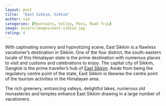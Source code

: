 ```yaml
---
layout: post
title:  "East Sikkim, Sikkim"
author: sid
categories: [Mountains, Valley, Pass, Road Trip]
image: assets/images/east-sikkim.jpg
rating: 4
---
```

With captivating scenery and hypnotizing scene, East Sikkim is a flawless vacationer’s destination in Sikkim. One of the four district, the south-eastern locale of this Himalayan state is the prime destination with numerous places to visit and customs and celebrations to enjoy. The capital city of Sikkim, Gangtok is the prime traveller’s hub of [East Sikkim](https://www.justwravel.com/package/Sikkim-Road-Trip). Aside from being the regulatory centre point of the state, East Sikkim is likewise the centre point of the tourism activities in the Himalayan area.

The rich greenery, entrancing valleys, delightful lakes, numerous old monasteries and temples enhance East Sikkim drawing in a large number of vacationers.


<div class="pa-carousel-widget" style="width:100%; height:480px; display:none;"
  data-link="https://www.justwravel.com/package/Sikkim-Road-Trip"
  data-title="East Sikkim, Sikkim"
  data-description="Mountains, Valley, Pass, Road Trip"
  data-delay="3">
  <object data="https://lh3.googleusercontent.com/3hgkCx-GBB6WR7JZciKYp7iM9C76yhTRtRoqY4JCUPOgqbD83meisUmg2eoldmnLMlkQr-pRnT3cl8yQa5sta0D0MV5cdCnAy1fI0xPw3VAiYoRzWgwgvQZZuJMvExevZn_qs3ighSo=w1920-h1080"></object>
  <object data="https://lh3.googleusercontent.com/04WLInjx5lSXkqgd9tiIIIBBCCkpiTWvc36WO_X0ZulirnBHeEnx5DtyqfGv4P7mLLFYrXM0l9MieGoYAwFFL7EMB_s5ojtBdp7Xwr65U4nCYC-yupGr6AQ0O48T_y973XS4dKaw9Qo=w1920-h1080"></object>
  <object data="https://lh3.googleusercontent.com/s2IWTeddklF4GiIe9iEa2kQrrV4bZBEXnJAPcMk60iUQGC9fN1JbfWIVWx8DfuD8O2alsGZ9mBRDLuFiSrfG3Ee8t6baeo9Uq2SytpEq9Ee_fZZ-9jyM1Kpn7VPBwrK9L3c7YUDr5tI=w1920-h1080"></object>
  <object data="https://lh3.googleusercontent.com/7Bkn4uLThzUL7HhfETBtW22s2nC_0R4xwT41Owbnbs6VxNLlyuXX0dlXnkR5n0thd8EwEzepFKbcmqQeLDQDc1fBGXd8M43siq0E-j73ZVOp9xS0wChPagV25gfObLYidmpJ-2eUknc=w1920-h1080"></object>
  <object data="https://lh3.googleusercontent.com/Ys6blnfA4MLtmvhcGrThPgk0HopFiEFe76CKhwFub-K_lEOeEjTewAXKLM0TkI0zf4TX2vt8Qu2s2xd13eDerC0FUGqDa3hHaBnELLeH-fFsa7Z9g17SGcj9dATsgiCYQ59aWoDFg34=w1920-h1080"></object>
  <object data="https://lh3.googleusercontent.com/mdoV8VkM9F__F9bvD28Cnj6xKOoiN_aIds-KPSdXhSH7lrBatk20MWyxmQNxCOy4Yvpnk_D8s7t_3SKeoapHpOFzH-E4xXrZCFIHxNLQli-icF6-c8tgY-CBTHgMx9D7Ik0ubEZiXVo=w1920-h1080"></object>
  <object data="https://lh3.googleusercontent.com/cIOlJus_6rTwn5xNhsUNrmj2aE5pV-dht9nPnA2Ts52QBd-A7qkTZoI2lnaFGidqKCM2-kkdV51CDbugTjIIYki-Ta_11DrXLulYzopIs3GWfqywYhmmtH8I3vSZ2OQCXG6iuSch37g=w1920-h1080"></object>
  <object data="https://lh3.googleusercontent.com/8pYLYlJ8enBriwtR2mSsn6g5fBgmooQV7VhwkcTsOfQhG2sYZkWKGl59zyXkvIYcz8_kjHiYYm2yQ8xDzJi_-nebN0WgNXbk6X_YYdmPHQ-WRqZdJ6XLLxo8b2KsJMxbw_m_DdXXx2g=w1920-h1080"></object>
  <object data="https://lh3.googleusercontent.com/u-rgY8Kp_xljlLrPVwrKB9XDZiUfsKJnL2iqANxQdegTgAzoEOYJgJlLdg1Tww331atZ_6nKTR0YfN2gt3-UAkste7mibQU7SH63hnvpZjLHRN5HlFe_FZanQxUY3qjG8HLEc-PSiTs=w1920-h1080"></object>
  <object data="https://lh3.googleusercontent.com/oUGkntLzS5HJyYVlIkdmKLRL2NggQQwXEsda-KHjiDi-VALTWN0ens9HDansFqHrxxF6XsQDMoI0WPW6N6m-YoZYHwlAs8hvYDAK1Qqip3OCFo6-IU2HJZYKjZMkfYU2kwvuVZQfLns=w1920-h1080"></object>
  <object data="https://lh3.googleusercontent.com/prfRZ9PgVmlpjFSEfMe81-U37jjLntUOQe6A1EIgquOklIoTuHHn-Of7LB609gZnhxEyQlvVsoqxVydxEsA6RMXpJdZOcEe1EZJ9AagRnARbD2OgYAZO0Gn2KOo2qY0SUN-k52dN75Q=w1920-h1080"></object>
  <object data="https://lh3.googleusercontent.com/l1BoseI9ulzm2zj50tgHJGcr1NU1x1jsnOoVoTaSTE8TNUXdqD6rQdvcf3_s1t0DwWWFAcCAp0Fyxp7_4nqxcswtYJTansLWisCD8iGt9cf_--8-IT0W_nJ5QIoFSUtlDH7TBaAtO1Y=w1920-h1080"></object>
  <object data="https://lh3.googleusercontent.com/g9vas5wYR2-sFANkiSXa1nU7OVvXV6SLpRBQbUxXsxqZlJDWg6Kc8QxnF-GTQ8ERUnuyd1syVLIBfsIdaxA11RFRBC28YnSKOzd_d85VjdAnfQPYXvkA8yb1BQMm0ZhuQ0llAViyQRc=w1920-h1080"></object>
  <object data="https://lh3.googleusercontent.com/60Xu0bYWd48JJZ4-NKawNcimE1sBpMmCGlHzgzz8wtNUOoVhLB6lYKwFSwlfIogF_ke0qzCEQ2KVrKx1HUe_coTIiWQ4cpzhnORkXZpMqs0sT8pftTrSeHjQmcLLm-Ben4TqBtsC66s=w1920-h1080"></object>
  <object data="https://lh3.googleusercontent.com/vhC7vdVyQq545ZX6CsxLgyruwWml4fCiZqdPGbceXti5rOKnVv6LnhsCHZ1ZVRNkO3SCDo7Nyesk73EMUViU0PeWLaK5jbS8U6vjKq7-6aE1sVhSm3oetqGO_jxjfu-vtbQD2hIRJ5U=w1920-h1080"></object>
  <object data="https://lh3.googleusercontent.com/NXDew_Wa8AyBrO-495dpuEa2JD_XuapIyci0XJ2fFx3aUE_68dpj9a-9oSCJhONzdvOaySTvxOLFwXAdKvtiqOmyW9ufB6ItVhTqCv1N210MddagaCOKBWEv_YntfSl6sarYnTNQF50=w1920-h1080"></object>
  <object data="https://lh3.googleusercontent.com/BY6V3M9c365mYgefneXhVTkIUYskRhcV8sV7s3p4kbi9wFSOLWkVPifvzrj3EfjLGvyzATYnNWqE7yKj9qwGmheO17fps3kIUdX-NmlfZeHFV24l4L7AR4YFXic8dBd6hyrNiq7VwTg=w1920-h1080"></object>
  <object data="https://lh3.googleusercontent.com/zQD_B62Gy7QUwarbe6CjOKOjyHso9VuF9qXEFIb8OUt6qAYFVTW8-3UYnPvaXiCBWVFrltbP4QmRctxIBA0lqa7Z01k-m-Q3jMNES9aA3PsxKqXDv3WCi1Xdz0GZS8I2Ev_QtDabVqc=w1920-h1080"></object>
  <object data="https://lh3.googleusercontent.com/5pVcERfx1xba0R3R7tmtCRPwbuMeaBDeSR2L2_TAutRzwMzhkaxrQq2FuaBRUCzc_akrYoL1uLgTVovScetnq18qu688UZBHlKC9KYRB8PXbzXLREehv254wQeG0ml5wCAG6ZOUEdmA=w1920-h1080"></object>
  <object data="https://lh3.googleusercontent.com/owmJhI8AVB-mr2FjdAPRuj-pv6lFXPVazzj-jQ4Y5qUP88JcE-34MetMAlUQNKXDXZyTZcMvmGLevCRUib4lTCNlnufrHVsIAHXBYWnye716fo0kfwUynNnPCVR9SukXifStZ8_KUCI=w1920-h1080"></object>
  <object data="https://lh3.googleusercontent.com/arcbdpLhemy8tmEGpTmFS6ZrpQxxJmQ15-gyjIQt8H-wtZWnpTBXCLf9EhljIbt3d5iqp15WRqMfJT1t1UwHSvuQ0O5BT1_UnPZsfxVuojYkpcpLInHU07SrMJ-gvHOiyz1au9umBHA=w1920-h1080"></object>
  <object data="https://lh3.googleusercontent.com/6getsGg9lvJhK7VI11nxrRqzkoJ2-xbMoE2X9PiUoM2T0YCGQ7rSqYn23bgezHXlsre0FJ8HUEBEE1fEjguwoI1Fl2f0FfSjiuKuY-XjUH4ZqPhCC0j-aUf1LW0uXthT85l4lz6bagA=w1920-h1080"></object>
  <object data="https://lh3.googleusercontent.com/wucvRvDkjmQGpc1r-BEnVAk4PfpE9TohNDFLbPhZTg6GkHGKgbOfobuCefAEtw0MUwRPdtPTbiUXOGnTv2jFU8ftHCESlJBx9F9i5zqCW_BmdtoJPckiw_NzH2HWd_jSBllEFHwiN_Y=w1920-h1080"></object>
  <object data="https://lh3.googleusercontent.com/huxU1h9-B-K0b4t4gYG4QO4TExei538bWEuLYgwXYbGfmytrEjtdGrA9T0HQjEqJ1Pz9-jgILFudSrcXsqdYPWyl12_-cnB5UtVMpyn8sfvjxwvEy_PTdUvy3ZbeKLoJUYAFY5XFXlw=w1920-h1080"></object>
  <object data="https://lh3.googleusercontent.com/2BXdf9aYiykLMngFaKGKdDO9UTyVISZTdMV60uBLpS7QFCavMlVuPON-NKiqk951rB3c6kR2dQ5mbrxkdFT-bkCW0cePmrK9LDVSq2_PgocHDx2rcvfFehIJi6nCBgpsah2rXrLyHKY=w1920-h1080"></object>
  <object data="https://lh3.googleusercontent.com/U-550usdOiQBwOoRdM3ioc_9I8WlT0kb5_975SS2lpo70u5M9z4TG0rP0ZSglxGw5FwzrD7XQ1d8sEVVfMqFMlPBk1-xQF46PwFIRHSkTRfBWs5p-7kDwXbD6Hku9q-ER8PLWfUY1vE=w1920-h1080"></object>
  <object data="https://lh3.googleusercontent.com/7rYpEvzZYqVmVqZTE0-lZP14gAOkoS6pViWK9OF5ykccp4mEAekfhiziZtPVloY_miLnNDJghtsUf_pW09RiGt5V9nBiP7_kX0s3uKJLZ-5q52CigndBpjkFv1POab3B6-HMCSMsN7o=w1920-h1080"></object>
  <object data="https://lh3.googleusercontent.com/mgqAYcWEBK6LRm5f7_UXhi4w1rT7ywRz-I6erITe5rllwduRW4zgdQNTABpucW6PGbnj6ZFpQVTLxeGN3g7sXYfMj-6sezT5fDF7kn7WTZCHSm7hWlL8yWJXELQ_I12jcoX1tZze_7E=w1920-h1080"></object>
  <object data="https://lh3.googleusercontent.com/er0_s1W671Sc-ByoFrtyFSrzwpGR0DD3WobC7Wz9sLGrSQrqoLjlTkOZIyEtrs2n0Tf6DVp6pZMU-mANrm9fI5_hddq9DR4QLgp30m7SIvuPax50rtwqmVcVzmzkLPrh5CKwMKGLMMA=w1920-h1080"></object>
  <object data="https://lh3.googleusercontent.com/FNW5WFT-yhg37X63hzUKbVV1AmVZA7tPIThTNvXxamY0QgxFtgFD4epsqVHqjOnJVhek1-T50NypCHA27pEBSbnIJWz_HbKFaVCykacFwwWEkLLFqNWqEgov8X3mi5sse4bD8_Gx91Y=w1920-h1080"></object>
  <object data="https://lh3.googleusercontent.com/VZ0ShTp8FeqVl9qbzLD_1iBnX-wPOBxbAxA46VbMBc0tT98HMcxcYZBh90yOipmWBWTdAcnGSQuP-VU3cVWO_lXvu9DaYK1_lyfPsIqaiVw9rvNumMHsmSnL3ZUaVZu5Ro96UQ6Qc70=w1920-h1080"></object>
  <object data="https://lh3.googleusercontent.com/PbkzurzXe5KFUNhZGPPLdbTPh0rWdZDOvS2rhT2mLk49fSXDQSCBq5qbCioYAF1UuttUD8S6chJOoC5SnYURTh9sYM9blEvsXBx8dOGVI-byCnID0wLByGSIfRiHmy9ydxmv3H_rfwU=w1920-h1080"></object>
  <object data="https://lh3.googleusercontent.com/I9qr3sjoxxZmn7s01Uv9reuYo3szNGmHtEy9-WOmFsU0Hf_pA4AWoQAmE8ASXOd7_RFlC0CSf7W7bmFgrJgLZFHAvIzTf994lnXqDFxd-pa3WmjD-fsVDuiid8jH5UJZFuREAj7Iak8=w1920-h1080"></object>
  <object data="https://lh3.googleusercontent.com/1g9e9MYMlE7tlBdPCrKb95sC_3XjfGpxoNPgApPZeL_VTyQexNM6w6UbTA96RIKh3j8enMV9evueii7yFQC9AhYz3VtHlgoURnGb1yaNWB6ievZoybYAsQvnvnfGy_3EL5jP4rN6J2w=w1920-h1080"></object>
  <object data="https://lh3.googleusercontent.com/GiikWB06huayHeiz-fmLyiNrozU12I6VTypPaaUurmHTObxBgsF4muv2XGUY7TUClovO0oCKv4qE00KqSMlA7ww-0NNakmuiJGkakqvt6aksLevEwTnKtGUnmi8QPx8AUr75scGI1YM=w1920-h1080"></object>
  <object data="https://lh3.googleusercontent.com/hJvH9qQpAMh6Q_97Jqo5SIn4W8VcnCvDykUEvUMPeUttJATJHq5fxelqBXTFNz_33jFtn7S_IDhu2QYplhOpk_elXhHnLdtdOVsRDu6_rgbEtJOtQC6ZauKpkKKAE0sfneLiP9JsKJM=w1920-h1080"></object>
  <object data="https://lh3.googleusercontent.com/XDPs8tEZILv2-bp5hdyKxgj5Poa0fS_e2N8_7dMAT3469uNcuyy8ED19f5zGQ-uHMBYZ19Dfmwha0IegyMN4JHQAHMAfhKxg4nDWkxmeuWpcmpUvY9xgmxxzlDqENbb1S00Jf4j-SIc=w1920-h1080"></object>
  <object data="https://lh3.googleusercontent.com/VI7zdHe_xnJedwVap6Q-JBygg8OXJ0PNXMGZ4MSJyGJ4YMnZAVmV-UjPynY1d8aF8pJ5BmzfurZKdDbAtLHCgfeXr2-qJJT7xm0BLPqHIp2nP1ntlZIxMBIJJIcf9KcmBunrNzSkZeU=w1920-h1080"></object>
  <object data="https://lh3.googleusercontent.com/PGP-SpqHvSfWUHpFSBF8BL7t2MNCp5kIQQ9WXhvqmYDoZqa7Sc7_5-Yzth_-p_DXi-OYCNrNiGutXv1cwySMKE7Ufs6BSZyrJuVlEd6A5J_1iLkDEdcN-xPkE_CP5ZAxv7ReaY_si-c=w1920-h1080"></object>
  <object data="https://lh3.googleusercontent.com/aUb3ibXsza5F9yX2TIZwho_eFJZkJzRL4K4PMbjei1vsLOmY1YbaaF_6g94_ol09EsTATC7uUsRODGuNfLOEdzpFuWKuCemcYGzqwRlIeoufe8DcqMwsnHK2JfUIIPi4w05ziYHHTJs=w1920-h1080"></object>
</div>
